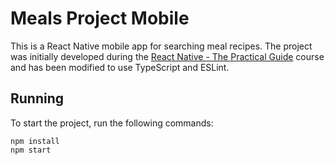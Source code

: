 # Meals Project Mobile

This is a React Native mobile app for searching meal recipes. The project was initially developed during the [React Native - The Practical Guide](https://www.udemy.com/course/react-native-the-practical-guide/) course and has been modified to use TypeScript and ESLint.

## Running

To start the project, run the following commands:

```shell
npm install
npm start
